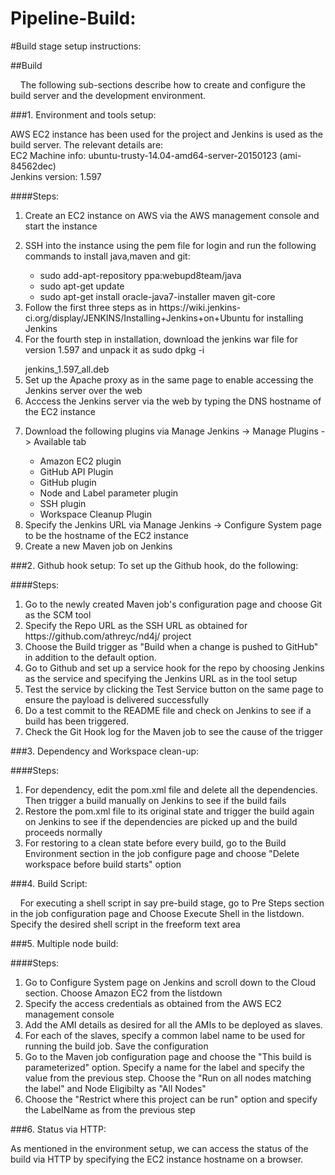 # Pipeline-Build: 

#Build stage setup instructions:


##Build

&nbsp;&nbsp;&nbsp;&nbsp;The following sub-sections describe how to create and configure the build server and the development environment.

###1. Environment and tools setup:

AWS EC2 instance has been used for the project and Jenkins is used as the build server. The relevant details are:  
EC2 Machine info: ubuntu-trusty-14.04-amd64-server-20150123 (ami-84562dec)  
Jenkins version: 1.597  

####Steps:
<ol>
<li> Create an EC2 instance on AWS via the AWS management console and start the instance </li>
<li> <p> SSH into the instance using the pem file for login and run the following commands to install java,maven and git: </p> 
<ul>
<li> sudo add-apt-repository ppa:webupd8team/java  </li>
<li> sudo apt-get update  </li>
<li> sudo apt-get install oracle-java7-installer maven git-core </li>
</ul>
</li>
<li> Follow the first three steps as in https://wiki.jenkins-ci.org/display/JENKINS/Installing+Jenkins+on+Ubuntu for installing Jenkins </li>
<li> For the fourth step in installation, download the jenkins war file for version 1.597 and unpack it as sudo dpkg -i </p>  jenkins_1.597_all.deb </li>
<li> Set up the Apache proxy as in the same page to enable accessing the Jenkins server over the web </li>
<li> Acccess the Jenkins server via the web by typing the DNS hostname of the EC2 instance </li></li>
<li> <p> Download the following plugins via Manage Jenkins -> Manage Plugins -> Available tab  </p>
<ul>
<li> Amazon EC2 plugin  </li>
<li> GitHub API Plugin  </li>
<li> GitHub plugin   </li>
<li> Node and Label parameter plugin   </li>
<li> SSH plugin   </li>
<li> Workspace Cleanup Plugin  </li>
</ul>
</li>
<li> Specify the Jenkins URL via Manage Jenkins -> Configure System page to be the hostname of the EC2 instance </li>
<li> Create a new Maven job on Jenkins  </li>
</ol>  

###2. Github hook setup:
To set up the Github hook, do the following:  

####Steps:
<ol>
<li> Go to the newly created Maven job's configuration page and choose Git as the SCM tool </li>
<li> Specify the Repo URL as the SSH URL as obtained for https://github.com/athreyc/nd4j/ project </li>
<li> Choose the Build trigger as "Build when a change is pushed to GitHub" in addition to the default option. </li>
<li> Go to Github and set up a service hook for the repo by choosing Jenkins as the service and specifying the Jenkins URL as in the tool setup </li>
<li> Test the service by clicking the Test Service button on the same page to ensure the payload is delivered successfully </li>
<li> Do a test commit to the README file and check on Jenkins to see if a build has been triggered. </li>
<li> Check the Git Hook log for the Maven job to see the cause of the trigger </li>
</ol>  

###3. Dependency and Workspace clean-up:

####Steps:   

<ol>
<li> For dependency, edit the pom.xml file and delete all the dependencies. Then trigger a build manually on Jenkins to see if the build fails </li>
<li> Restore the pom.xml file to its original state and trigger the build again on Jenkins to see if the dependencies are picked up and the build proceeds normally </li>  
<li> For restoring to a clean state before every build, go to the Build Environment section in the job configure page and choose "Delete workspace before build starts" option </li>  
</ol>   

###4. Build Script:


&nbsp;&nbsp;&nbsp;&nbsp;For executing a shell script in say pre-build stage, go to Pre Steps section in the job configuration page and Choose Execute Shell in the listdown. Specify the desired shell script in the freeform text area </p>   

###5. Multiple node build:   

####Steps:   

<ol>
<li> Go to Configure System page on Jenkins and scroll down to the Cloud section. Choose Amazon EC2 from the listdown </li>
<li> Specify the access credentials as obtained from the AWS EC2 management console </li>
<li> Add the AMI details as desired for all the AMIs to be deployed as slaves. </li>
<li> For each of the slaves, specify a common label name to be used for running the build job. Save the configuration  </li>
<li> Go to the Maven job configuration page and choose the "This build is parameterized" option. Specify a name for the label and specify the value from the previous step. Choose the "Run on all nodes matching the label" and Node Eligibilty as "All Nodes" </li>
<li> Choose the "Restrict where this project can be run" option and specify the LabelName as from the previous step </li>
</ol>

###6. Status via HTTP:   

As mentioned in the environment setup, we can access the status of the build via HTTP by specifying the EC2 instance hostname on a browser.















